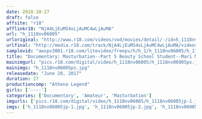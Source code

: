 ```yaml
---
date: 2018-10-27
draft: false
affsite: "r18"
afflinkr18: "NjA4LjEuMS4xLjAuMC4wLjAuMA"
url: "h_1118nv06005"
urloriginal: "http://www.r18.com/videos/vod/movies/detail/-/id=h_1118nv06005"
urlfinal: "http://media.r18.com/track/NjA4LjEuMS4xLjAuMC4wLjAuMA/videos/vod/movies/detail/-/id=h_1118nv06005"
samplevid: "awspv3001.r18.com/litevideo/freepv/h/h_1/h_1118nv06005/h_1118nv06005_dmb_s.mp4"
title: "Documentary: Masturbation--Part 5 Beauty School Student--Mari Mizushiro"
mainimgurl: "pics.r18.com/digital/video/h_1118nv06005/h_1118nv06005ps.jpg"
mainimgs: "h_1118nv06005ps.jpg"
releasedate: "June 20, 2017"
duration: 27
productioncomp: "Athena Legend"
girls: ['----']
categories: ['Documentary', 'Amateur', 'Masturbation']
imgurls: ['pics.r18.com/digital/video/h_1118nv06005/h_1118nv06005jp-1.jpg', 'pics.r18.com/digital/video/h_1118nv06005/h_1118nv06005jp-2.jpg', 'pics.r18.com/digital/video/h_1118nv06005/h_1118nv06005jp-3.jpg', 'pics.r18.com/digital/video/h_1118nv06005/h_1118nv06005jp-4.jpg', 'pics.r18.com/digital/video/h_1118nv06005/h_1118nv06005jp-5.jpg', 'pics.r18.com/digital/video/h_1118nv06005/h_1118nv06005jp-6.jpg', 'pics.r18.com/digital/video/h_1118nv06005/h_1118nv06005jp-7.jpg', 'pics.r18.com/digital/video/h_1118nv06005/h_1118nv06005jp-8.jpg', 'pics.r18.com/digital/video/h_1118nv06005/h_1118nv06005jp-9.jpg', 'pics.r18.com/digital/video/h_1118nv06005/h_1118nv06005jp-10.jpg', 'pics.r18.com/digital/video/h_1118nv06005/h_1118nv06005jp-11.jpg', 'pics.r18.com/digital/video/h_1118nv06005/h_1118nv06005jp-12.jpg', 'pics.r18.com/digital/video/h_1118nv06005/h_1118nv06005jp-13.jpg', 'pics.r18.com/digital/video/h_1118nv06005/h_1118nv06005jp-14.jpg', 'pics.r18.com/digital/video/h_1118nv06005/h_1118nv06005jp-15.jpg', 'pics.r18.com/digital/video/h_1118nv06005/h_1118nv06005jp-16.jpg', 'pics.r18.com/digital/video/h_1118nv06005/h_1118nv06005jp-17.jpg', 'pics.r18.com/digital/video/h_1118nv06005/h_1118nv06005jp-18.jpg', 'pics.r18.com/digital/video/h_1118nv06005/h_1118nv06005jp-19.jpg', 'pics.r18.com/digital/video/h_1118nv06005/h_1118nv06005jp-20.jpg']
imgs: ['h_1118nv06005jp-1.jpg', 'h_1118nv06005jp-2.jpg', 'h_1118nv06005jp-3.jpg', 'h_1118nv06005jp-4.jpg', 'h_1118nv06005jp-5.jpg', 'h_1118nv06005jp-6.jpg', 'h_1118nv06005jp-7.jpg', 'h_1118nv06005jp-8.jpg', 'h_1118nv06005jp-9.jpg', 'h_1118nv06005jp-10.jpg', 'h_1118nv06005jp-11.jpg', 'h_1118nv06005jp-12.jpg', 'h_1118nv06005jp-13.jpg', 'h_1118nv06005jp-14.jpg', 'h_1118nv06005jp-15.jpg', 'h_1118nv06005jp-16.jpg', 'h_1118nv06005jp-17.jpg', 'h_1118nv06005jp-18.jpg', 'h_1118nv06005jp-19.jpg', 'h_1118nv06005jp-20.jpg']
---
```

